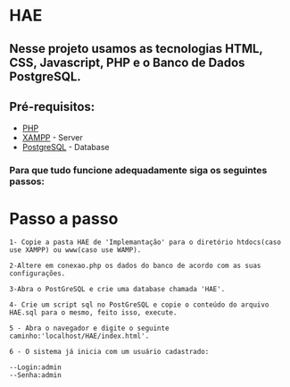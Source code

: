 # HAE
## Nesse projeto usamos as tecnologias HTML, CSS, Javascript, PHP e o Banco de Dados PostgreSQL.
## Pré-requisitos:
* [PHP](https://www.php.net/downloads.php)
* [XAMPP](https://www.apachefriends.org/pt_br/index.html) - Server
* [PostgreSQL](https://www.postgresql.org/) - Database

### Para que tudo funcione adequadamente siga os seguintes passos:

# Passo a passo
```
1- Copie a pasta HAE de 'Implemantação' para o diretório htdocs(caso use XAMPP) ou www(caso use WAMP).
```
```
2-Altere em conexao.php os dados do banco de acordo com as suas configurações. 
```
```
3-Abra o PostGreSQL e crie uma database chamada 'HAE'. 
```
```
4- Crie um script sql no PostGreSQL e copie o conteúdo do arquivo HAE.sql para o mesmo, feito isso, execute.
```
```
5 - Abra o navegador e digite o seguinte caminho:'localhost/HAE/index.html'.
```
```
6 - O sistema já inicia com um usuário cadastrado:
 ```
 
 ```
--Login:admin
--Senha:admin 
```
